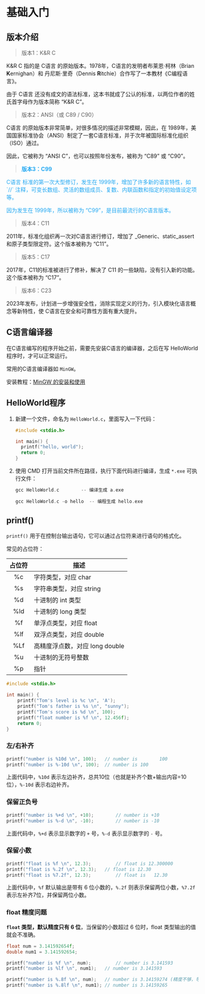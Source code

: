 # 基础入门

## 版本介绍

>版本1：K&R C

K&R C 指的是 C语言 的原始版本。1978年，C语言的发明者布莱恩·柯林（Brian **K**ernighan）和 丹尼斯·里奇（Dennis **R**itchie）合作写了一本教材《C编程语言》。

由于 C语言 还没有成文的语法标准，这本书就成了公认的标准，以两位作者的姓氏首字母作为版本简称 “K&R C”。



>版本2：ANSI（或 C89 / C90）

C语言 的原始版本非常简单，对很多情况的描述非常模糊，因此，在 1989年，美国国家标准协会（ANSI）制定了一套C语言标准，并于次年被国际标准化组织（ISO）通过。

因此，它被称为 “ANSI C”，也可以按照年份发布，被称为 “C89” 或 “C90”。



><p style="color: #23A8F2; font-weight: 700">版本3：C99</p>

<p style="color: #23A8F2">C语言 标准的第一次大型修订，发生在 1999年，增加了许多新的语言特性，如 `//` 注释，可变长数组、灵活的数组成员、复数、内联函数和指定的初始值设定项等。</p>

<p style="color: #23A8F2">因为发生在 1999年，所以被称为 “C99”，是目前最流行的C语言版本。</p>



>版本4：C11

2011年，标准化组织再一次对C语言进行修订，增加了 _Generic、static_assert 和原子类型限定符。这个版本被称为 “C11”。



>版本5：C17

2017年，C11的标准被进行了修补，解决了 C11 的一些缺陷，没有引入新的功能。这个版本被称为 “C17”。



>版本6：C23

2023年发布，计划进一步增强安全性，消除实现定义的行为，引入模块化语言概念等新特性，使 C语言在安全和可靠性方面有重大提升。



## C语言编译器

在C语言编写的程序开始之前，需要先安装C语言的编译器，之后在写 HelloWorld程序时，才可以正常运行。

常用的C语言编译器如 `MinGW`。

安装教程：[MinGW 的安装和使用](https://blog.csdn.net/oqqHuTu12345678/article/details/133711020)



## HelloWorld程序

1. 新建一个文件，命名为 `HelloWorld.c`，里面写入一下代码：

   ```c
   #include <stdio.h>
   
   int main() {
     printf("hello, world");
     return 0;
   }
   ```

2. 使用 CMD 打开当前文件所在路径，执行下面代码进行编译，生成 `*.exe` 可执行文件：

   ```c
   gcc HelloWorld.c		   -- 编译生成 a.exe
     
   gcc HelloWorld.c -o hello  -- 编程生成 hello.exe
   ```



## printf()

`printf()` 用于在控制台输出语句，它可以通过占位符来进行语句的格式化。

常见的占位符：

| 占位符 | 描述                           |
| :----: | ------------------------------ |
|   %c   | 字符类型，对应 char            |
|   %s   | 字符串类型，对应 string        |
|   %d   | 十进制的 int 类型              |
|  %ld   | 十进制的 long 类型             |
|   %f   | 单浮点类型，对应 float         |
|  %lf   | 双浮点类型，对应 double        |
|  %Lf   | 高精度浮点数，对应 long double |
|   %u   | 十进制的无符号整数             |
|   %p   | 指针                           |

```c
#include <stdio.h>

int main() {
    printf("Tom's level is %c \n", 'A');
    printf("Tom's father is %s \n", "sunny");
    printf("Tom's score is %d \n", 100);
    printf("float number is %f \n", 12.456f);
    return 0;
}
```



### 左/右补齐

```c
printf("number is %10d \n", 100); 	// number is        100
printf("number is %-10d \n", 100); 	// number is 100
```

上面代码中，`%10d` 表示左边补齐，总共10位（也就是补齐个数+输出内容=10位），`%-10d` 表示右边补齐。



### 保留正负号

```c
printf("number is %+d \n", +10);	 	// number is +10
printf("number is %-d \n", -10); 		// number is -10
```

上面代码中，`%+d` 表示显示数字的 `+` 号，`%-d` 表示显示数字的 `-` 号。



### 保留小数

```c
printf("float is %f \n", 12.3); 		// float is 12.300000
printf("float is %.2f \n", 12.3); 	// float is 12.30
printf("float is %7.2f", 12.3); 		// float is   12.30
```

上面代码中，`%f` 默认输出是带有 6 位小数的，`%.2f` 则表示保留两位小数，`%7.2f` 表示左补齐7位，并保留两位小数。



### float 精度问题

**`float` 类型，默认精度只有 6 位**，当保留的小数超过 6 位时，float 类型输出的值就会不准确。

```c
float num = 3.141592654f;
double num1 = 3.141592654;

printf("number is %f \n", num); 		// number is 3.141593
printf("number is %lf \n", num1); 	// number is 3.141593

printf("number is %.8f \n", num); 	// number is 3.14159274 (精度不够，导致输出结果不正确)
printf("number is %.8lf \n", num1); // number is 3.14159265
```